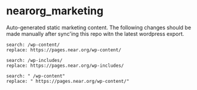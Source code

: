 # nearorg_marketing

Auto-generated static marketing content. The following changes should be made manually after sync'ing this repo witn the latest wordpress export.
```To reference high bandwidth assets from wordpress
search: /wp-content/
replace: https://pages.near.org/wp-content/

search: /wp-includes/
replace: https://pages.near.org/wp-includes/

search: " /wp-content"
replace: " https://pages.near.org/wp-content/"
